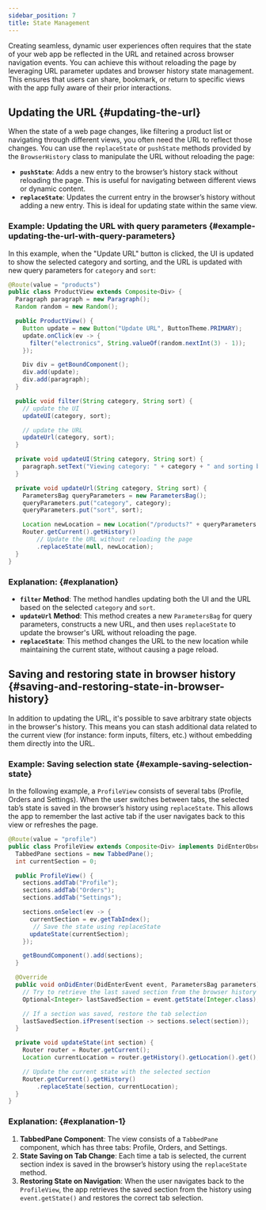 ```yaml
---
sidebar_position: 7
title: State Management
---
```


Creating seamless, dynamic user experiences often requires that the state of your web app be reflected in the URL and retained across browser navigation events. You can achieve this without reloading the page by leveraging URL parameter updates and browser history state management. This ensures that users can share, bookmark, or return to specific views with the app fully aware of their prior interactions.

## Updating the URL {#updating-the-url}

When the state of a web page changes, like filtering a product list or navigating through different views, you often need the URL to reflect those changes. You can use the `replaceState` or `pushState` methods provided by the `BrowserHistory` class to manipulate the URL without reloading the page:

- **`pushState`**: Adds a new entry to the browser’s history stack without reloading the page. This is useful for navigating between different views or dynamic content.
- **`replaceState`**: Updates the current entry in the browser’s history without adding a new entry. This is ideal for updating state within the same view.

### Example: Updating the URL with query parameters {#example-updating-the-url-with-query-parameters}

In this example, when the "Update URL" button is clicked, the UI is updated to show the selected category and sorting, and the URL is updated with new query parameters for `category` and `sort`:

```java
@Route(value = "products")
public class ProductView extends Composite<Div> {
  Paragraph paragraph = new Paragraph();
  Random random = new Random();

  public ProductView() {
    Button update = new Button("Update URL", ButtonTheme.PRIMARY);
    update.onClick(ev -> {
      filter("electronics", String.valueOf(random.nextInt(3) - 1));
    });

    Div div = getBoundComponent();
    div.add(update);
    div.add(paragraph);
  }

  public void filter(String category, String sort) {
    // update the UI
    updateUI(category, sort);

    // update the URL
    updateUrl(category, sort);
  }

  private void updateUI(String category, String sort) {
    paragraph.setText("Viewing category: " + category + " and sorting by: " + sort);
  }

  private void updateUrl(String category, String sort) {
    ParametersBag queryParameters = new ParametersBag();
    queryParameters.put("category", category);
    queryParameters.put("sort", sort);

    Location newLocation = new Location("/products?" + queryParameters.getQueryString());
    Router.getCurrent().getHistory()
        // Update the URL without reloading the page
        .replaceState(null, newLocation);
  }
}
```

### Explanation: {#explanation}

- **`filter` Method**: The method handles updating both the UI and the URL based on the selected `category` and `sort`.
- **`updateUrl` Method**: This method creates a new `ParametersBag` for query parameters, constructs a new URL, and then uses `replaceState` to update the browser's URL without reloading the page.
- **`replaceState`**: This method changes the URL to the new location while maintaining the current state, without causing a page reload.

## Saving and restoring state in browser history {#saving-and-restoring-state-in-browser-history}

In addition to updating the URL, it's possible to save arbitrary state objects in the browser's history. This means you can stash additional data related to the current view (for instance: form inputs, filters, etc.) without embedding them directly into the URL.

### Example: Saving selection state {#example-saving-selection-state}

In the following example, a `ProfileView` consists of several tabs (Profile, Orders and Settings). When the user switches between tabs, the selected tab’s state is saved in the browser’s history using `replaceState`. This allows the app to remember the last active tab if the user navigates back to this view or refreshes the page.

```java
@Route(value = "profile")
public class ProfileView extends Composite<Div> implements DidEnterObserver {
  TabbedPane sections = new TabbedPane();
  int currentSection = 0;

  public ProfileView() {
    sections.addTab("Profile");
    sections.addTab("Orders");
    sections.addTab("Settings");

    sections.onSelect(ev -> {
      currentSection = ev.getTabIndex();
       // Save the state using replaceState
      updateState(currentSection);
    });

    getBoundComponent().add(sections);
  }

  @Override
  public void onDidEnter(DidEnterEvent event, ParametersBag parameters) {
    // Try to retrieve the last saved section from the browser history state
    Optional<Integer> lastSavedSection = event.getState(Integer.class);

    // If a section was saved, restore the tab selection
    lastSavedSection.ifPresent(section -> sections.select(section));
  }

  private void updateState(int section) {
    Router router = Router.getCurrent();
    Location currentLocation = router.getHistory().getLocation().get();

    // Update the current state with the selected section
    Router.getCurrent().getHistory()
        .replaceState(section, currentLocation);
  }
}
```

### Explanation: {#explanation-1}

1. **TabbedPane Component**: The view consists of a `TabbedPane` component, which has three tabs: Profile, Orders, and Settings.
2. **State Saving on Tab Change**: Each time a tab is selected, the current section index is saved in the browser’s history using the `replaceState` method.
3. **Restoring State on Navigation**: When the user navigates back to the `ProfileView`, the app retrieves the saved section from the history using `event.getState()` and restores the correct tab selection.
